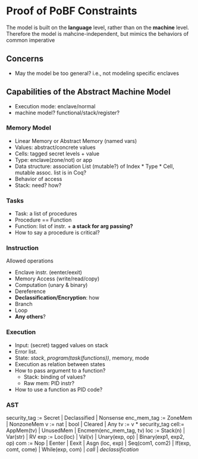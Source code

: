 # Proof of PoBF Constraints

The model is built on the **language** level, rather than on the **machine** level.
Therefore the model is mahcine-independent, but mimics the behaviors of common imperative 

## Concerns

- May the model be too general? i.e., not modeling specific enclaves

## Capabilities of the Abstract Machine Model

- Execution mode: enclave/normal
- machine model? functional/stack/register?

### Memory Model

- Linear Memory or Abstract Memory (named vars)
- Values: abstract/concrete values
- Cells: tagged secret levels + value
- Type: enclave(zone/not) or app
- Data structure: association List (mutable?) of Index * Type * Cell, mutable assoc. list is in Coq?
- Behavior of access
- Stack: need? how?

### Tasks

- Task: a list of procedures
- Procedure == Function
- Function: list of instr. + **a stack for arg passing?**
- How to say a procedure is critical?

### Instruction

Allowed operations

- Enclave instr. (eenter/eexit)
- Memory Access (write/read/copy)
- Computation (unary & binary)
- Dereference
- **Declassification/Encryption**: how
- Branch
- Loop
- **Any others**?

### Execution

- Input: (secret) tagged values on stack
- Error list.
- State: *stack*, *program(task(functions))*, memory, mode
- Execution as relation between states
- How to pass argument to a function?
  - Stack: binding of values?
  - Raw mem: PID instr?
- How to use a function as PID code?

### AST

security_tag := Secret | Declassified | Nonsense
enc_mem_tag  := ZoneMem | NonzoneMem
v   := nat | bool | Cleared | Any
tv  := v * security_tag
cell:= AppMem(tv) | UnusedMem | Encmem(enc_mem_tag, tv)
loc := Stack(n) | Var(str) | RV
exp := Loc(loc) | Val(v) | Unary(exp, op) | Binary(exp1, exp2, op)
com := Nop | Eenter | Eexit | Asgn (loc, exp) | Seq(com1, com2) 
      | If(exp, comt, come) | While(exp, com) | *call* | *declassification* 
